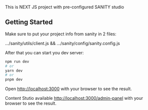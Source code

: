 This is NEXT JS project with pre-configured SANITY studio
## Getting Started

Make sure to put your project info from sanity in 2 files:

.../sanity/utils/client.js
&& 
.../sanity/config/sanity.config.js


After that you can start you dev server:

```bash
npm run dev
# or
yarn dev
# or
pnpm dev
```

Open [http://localhost:3000](http://localhost:3000) with your browser to see the result.

Content Stutio available [http://localhost:3000/admin-panel](http://localhost:3000/admin-panel) with your browser to see the result.

